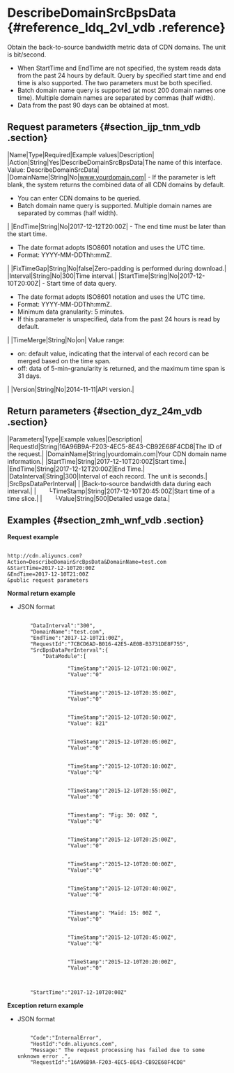 # DescribeDomainSrcBpsData {#reference_ldq_2vl_vdb .reference}

Obtain the back-to-source bandwidth metric data of CDN domains. The unit is bit/second.

-   When StartTime and EndTime are not specified, the system reads data from the past 24 hours by default. Query by specified start time and end time is also supported. The two parameters must be both specified.
-   Batch domain name query is supported \(at most 200 domain names one time\). Multiple domain names are separated by commas \(half width\).
-   Data from the past 90 days can be obtained at most.

## Request parameters {#section_ijp_tnm_vdb .section}

|Name|Type|Required|Example values|Description|
|Action|String|Yes|DescribeDomainSrcBpsData|The name of this interface. Value: DescribeDomainSrcData|
|DomainName|String|No|www.yourdomain.com| -   If the parameter is left blank, the system returns the combined data of all CDN domains by default.
-   You can enter CDN domains to be queried.
-   Batch domain name query is supported. Multiple domain names are separated by commas \(half width\).

 |
|EndTime|String|No|2017-12-12T20:00Z| -   The end time must be later than the start time.
-   The date format adopts ISO8601 notation and uses the UTC time.
-   Format: YYYY-MM-DDThh:mmZ.

 |
|FixTimeGap|String|No|false|Zero-padding is performed during download.|
|Interval|String|No|300|Time interval.|
|StartTime|String|No|2017-12-10T20:00Z| -   Start time of data query. 
-   The date format adopts ISO8601 notation and uses the UTC time.
-   Format: YYYY-MM-DDThh:mmZ.
-   Minimum data granularity: 5 minutes.
-   If this parameter is unspecified, data from the past 24 hours is read by default.

 |
|TimeMerge|String|No|on| Value range:

 -   on: default value, indicating that the interval of each record can be merged based on the time span.
-   off: data of 5-min-granularity is returned, and the maximum time span is 31 days.

 |
|Version|String|No|2014-11-11|API version.|

## Return parameters {#section_dyz_24m_vdb .section}

|Parameters|Type|Example values|Description|
|RequestId|String|16A96B9A-F203-4EC5-8E43-CB92E68F4CD8|The ID of the request.|
|DomainName|String|yourdomain.com|Your CDN domain name information.|
|StartTime|String|2017-12-10T20:00Z|Start time.|
|EndTime|String|2017-12-12T20:00Z|End Time.|
|DataInterval|String|300|Interval of each record. The unit is seconds.|
|SrcBpsDataPerInterval| | |Back-to-source bandwidth data during each interval.|
|  └TimeStamp|String|2017-12-10T20:45:00Z|Start time of a time slice.|
|  └Value|String|500|Detailed usage data.|

## Examples {#section_zmh_wnf_vdb .section}

**Request example**

```

http://cdn.aliyuncs.com?Action=DescribeDomainSrcBpsData&DomainName=test.com
&StartTime=2017-12-10T20:00Z
&EndTime=2017-12-10T21:00Z
&public request parameters
```

**Normal return example**

-   JSON format

    ```
    
        "DataInterval":"300",
        "DomainName":"test.com",
        "EndTime":"2017-12-10T21:00Z",
        "RequestId":"7CBCD6AD-B016-42E5-AE0B-B3731DE8F755",
        "SrcBpsDataPerInterval":{
            "DataModule":[
                
                    "TimeStamp":"2015-12-10T21:00:00Z",
                    "Value":"0"
                
                
                    "TimeStamp":"2015-12-10T20:35:00Z",
                    "Value":"0"
                
                
                    "TimeStamp":"2015-12-10T20:50:00Z",
                    "Value": 821"
                
                
                    "TimeStamp":"2015-12-10T20:05:00Z",
                    "Value":"0"
                
                
                    "TimeStamp":"2015-12-10T20:10:00Z",
                    "Value":"0"
                
                
                    "TimeStamp":"2015-12-10T20:55:00Z",
                    "Value":"0"
                
                
                    "Timestamp": "Fig: 30: 00Z ",
                    "Value":"0"
                
                
                    "TimeStamp":"2015-12-10T20:25:00Z",
                    "Value":"0"
                
                
                    "TimeStamp":"2015-12-10T20:00:00Z",
                    "Value":"0"
                
                
                    "TimeStamp":"2015-12-10T20:40:00Z",
                    "Value":"0"
                
                
                    "Timestamp": "Maid: 15: 00Z ",
                    "Value":"0"
                
                
                    "TimeStamp":"2015-12-10T20:45:00Z",
                    "Value":"0"
                
                
                    "TimeStamp":"2015-12-10T20:20:00Z",
                    "Value":"0"
                
            
        
        "StartTime":"2017-12-10T20:00Z"
    
    ```


**Exception return example**

-   JSON format

    ```
    
        "Code":"InternalError",
        "HostId":"cdn.aliyuncs.com",
        "Message:" The request processing has failed due to some unknown error .",
        "RequestId":"16A96B9A-F203-4EC5-8E43-CB92E68F4CD8"
    
    ```


